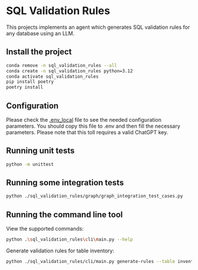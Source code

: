 # SQL Validation Rules

This projects implements an agent which generates SQL validation rules for any database using an LLM.

## Install the project

```bash
conda remove -n sql_validation_rules --all
conda create -n sql_validation_rules python=3.12
conda activate sql_validation_rules
pip install poetry
poetry install
```

## Configuration

Please check the [.env_local](.env_local) file to see the needed configuration parameters. 
You should copy this file to .env and then fill the necessary parameters. Please note that this toll requires a valid ChatGPT key.

## Running unit tests

```bash
python -m unittest
```

## Running some integration tests

```bash
python ./sql_validation_rules/graph/graph_integration_test_cases.py
```

## Running the command line tool

View the supported commands:

```bash
python .\sql_validation_rules\cli\main.py --help
```

Generate validation rules for table inventory:

```bash
python ./sql_validation_rules/cli/main.py generate-rules --table inventory -f inventory.txt
```

